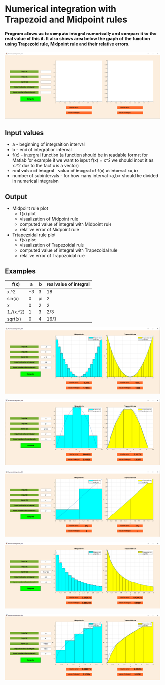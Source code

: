 # Numerical integration with Trapezoid and Midpoint rules


#### Program allows us to compute integral numerically and compare it to the real value of this it. It also shows area below the graph of the function using Trapezoid rule, Midpoint rule and their relative errors. 

![GitHub Logo](/screenshots/blankGUI.png)

## Input values
  * a - beginning of integraition interval
  * b - end of integration interval
  * f(x) - intergral function (a function should be in readable format for Matlab for example if we want to input f(x) = x^2 we should input it as x.^2 due to the fact x is a vector)
  * real value of integral - value of integral of f(x) at interval <a,b>
  * number of subintervals - for how many interval <a,b> should be divided in numerical integraion 
  
## Output
  * Midpoint rule plot
     * f(x) plot
     * visualization of Midpoint rule
     * computed value of integral with Midpoint rule
     * relative error of Midpoint rule 
  * Trtapezoidal rule plot
     * f(x) plot
     * visualization of Trapezoidal rule
     * computed value of integral with Trapezoidal rule
     * relative error of Trapozoidal rule 
  

## Examples

 f(x) | a | b | real value of integral  
------------ | -------------| -------------| -------------
x.^2 | -3 | 3 | 18 
sin(x) | 0 | pi | 2 
x | 0 | 2 | 2 
1./(x.^2) | 1 | 3 | 2/3 
sqrt(x) | 0 | 4 | 16/3 
 
![GitHub Logo](/screenshots/example1.png)
 
![GitHub Logo](/screenshots/example2.png)
 
![GitHub Logo](/screenshots/example3.png)
 
![GitHub Logo](/screenshots/example4.png)
 
![GitHub Logo](/screenshots/example5.png)
